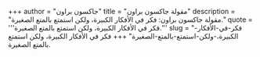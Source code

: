+++
author = "جاكسون براون"
title = "مقولة جاكسون براون"
description = "مقولة جاكسون براون: فكر في الأفكار الكبيرة، ولكن استمتع بالمتع الصغيرة."
quote = '''فكر في الأفكار الكبيرة، ولكن استمتع بالمتع الصغيرة.'''
slug = "فكر-في-الأفكار-الكبيرة،-ولكن-استمتع-بالمتع-الصغيرة"
+++
فكر في الأفكار الكبيرة، ولكن استمتع بالمتع الصغيرة.
